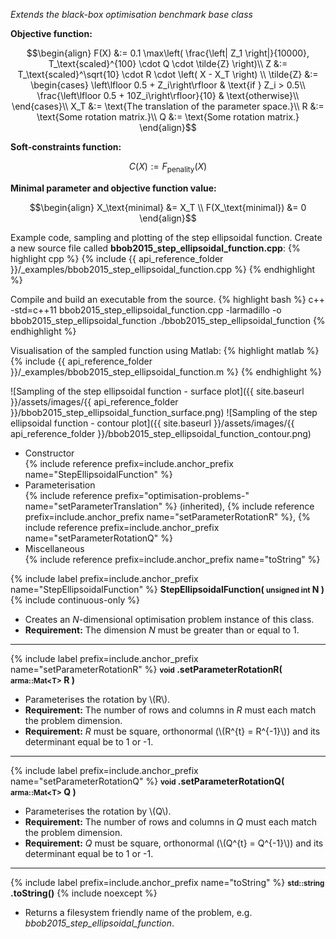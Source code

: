 *Extends the black-box optimisation benchmark base class*

**Objective function:**

$$\begin{align}
F(X) &:=  0.1 \max\left( \frac{\left| Z_1 \right|}{10000}, T_\text{scaled}^{100} \cdot Q \cdot \tilde{Z} \right)\\
Z &:= T_\text{scaled}^\sqrt{10} \cdot R \cdot \left( X - X_T \right) \\
\tilde{Z} &:= \begin{cases}
\left\lfloor 0.5 + Z_i\right\rfloor & \text{if } Z_i > 0.5\\
\frac{\left\lfloor 0.5 + 10Z_i\right\rfloor}{10} & \text{otherwise}\\
\end{cases}\\
X_T &:= \text{The translation of the parameter space.}\\
R &:= \text{Some rotation matrix.}\\
Q &:= \text{Some rotation matrix.}
\end{align}$$

**Soft-constraints function:**

$$C(X) := F_\text{penality}(X)$$

**Minimal parameter and objective function value:**

$$\begin{align}
X_\text{minimal} &= X_T \\
F(X_\text{minimal}) &= 0
\end{align}$$

Example code, sampling and plotting of the step ellipsoidal function.
Create a new source file called **bbob2015_step_ellipsoidal_function.cpp**:
{% highlight cpp %}
{% include {{ api_reference_folder }}/_examples/bbob2015_step_ellipsoidal_function.cpp %}
{% endhighlight %}

Compile and build an executable from the source.
{% highlight bash %}
c++ -std=c++11 bbob2015_step_ellipsoidal_function.cpp -larmadillo -o bbob2015_step_ellipsoidal_function
./bbob2015_step_ellipsoidal_function
{% endhighlight %}

Visualisation of the sampled function using Matlab:
{% highlight matlab %}
{% include {{ api_reference_folder }}/_examples/bbob2015_step_ellipsoidal_function.m %}
{% endhighlight %}

![Sampling of the step ellipsoidal function - surface plot]({{ site.baseurl }}/assets/images/{{ api_reference_folder }}/bbob2015_step_ellipsoidal_function_surface.png)
![Sampling of the step ellipsoidal function - contour plot]({{ site.baseurl }}/assets/images/{{ api_reference_folder }}/bbob2015_step_ellipsoidal_function_contour.png)

- Constructor<br>
  {% include reference prefix=include.anchor_prefix name="StepEllipsoidalFunction" %}
- Parameterisation<br>
  {% include reference prefix="optimisation-problems-" name="setParameterTranslation" %} (inherited), {% include reference prefix=include.anchor_prefix name="setParameterRotationR" %}, {% include reference prefix=include.anchor_prefix name="setParameterRotationQ" %}
- Miscellaneous<br>
  {% include reference prefix=include.anchor_prefix name="toString" %}
  
{% include label prefix=include.anchor_prefix name="StepEllipsoidalFunction" %}
**StepEllipsoidalFunction( <small>unsigned int</small> N )** {% include continuous-only %}

- Creates an *N*-dimensional optimisation problem instance of this class.
- **Requirement:** The dimension *N* must be greater than or equal to 1.

---
{% include label prefix=include.anchor_prefix name="setParameterRotationR" %}
**<small>void</small> .setParameterRotationR( <small>arma::Mat&lt;T&gt;</small> R )**

- Parameterises the rotation by \\(R\\).
- **Requirement:** The number of rows and columns in *R* must each match the problem dimension.
- **Requirement:** *R* must be square, orthonormal (\\(R^{t} = R^{-1}\\)) and its determinant equal be to 1 or -1.

---
{% include label prefix=include.anchor_prefix name="setParameterRotationQ" %}
**<small>void</small> .setParameterRotationQ( <small>arma::Mat&lt;T&gt;</small> Q )**

- Parameterises the rotation by \\(Q\\).
- **Requirement:** The number of rows and columns in *Q* must each match the problem dimension.
- **Requirement:** *Q* must be square, orthonormal (\\(Q^{t} = Q^{-1}\\)) and its determinant equal be to 1 or -1.

---
{% include label prefix=include.anchor_prefix name="toString" %}
**<small>std::string</small> .toString()** {% include noexcept %}

- Returns a filesystem friendly name of the problem, e.g. *bbob2015_step_ellipsoidal_function*.


